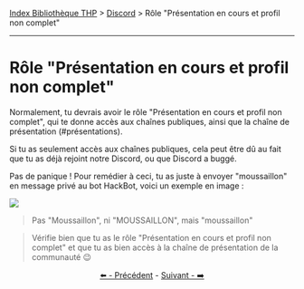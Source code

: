 [Index Bibliothèque THP](https://github.com/TheHackingProject/bibliotheque-THP/wiki) > [Discord](https://github.com/TheHackingProject/bibliotheque-THP/blob/master/sommaires/tuto_discord.md) > Rôle "Présentation en cours et profil non complet"

___

# Rôle "Présentation en cours et profil non complet"

Normalement, tu devrais avoir le rôle "Présentation en cours et profil non complet", qui te donne accès aux chaînes publiques, ainsi que la chaîne de présentation (#présentations).

Si tu as seulement accès aux chaînes publiques, cela peut être dû au fait que tu as déjà rejoint notre Discord, ou que Discord a buggé.

Pas de panique ! Pour remédier à ceci, tu as juste à envoyer "moussaillon" en message privé au bot HackBot, voici un exemple en image :

![](https://i.imgur.com/GTv6YKY.png)

>Pas "Moussaillon", ni "MOUSSAILLON", mais "moussaillon"

>Vérifie bien que tu as le rôle "Présentation en cours et profil non complet" et que tu as bien accès à la chaîne de présentation de la communauté 😉


<div align="center">

[⬅️ - Précédent](https://github.com/TheHackingProject/bibliotheque-THP/blob/master/tuto_discord/sur_discord.md) - [Suivant - ➡️](https://github.com/TheHackingProject/bibliotheque-THP/blob/master/tuto_discord/informations_de_profil.md)

</div>